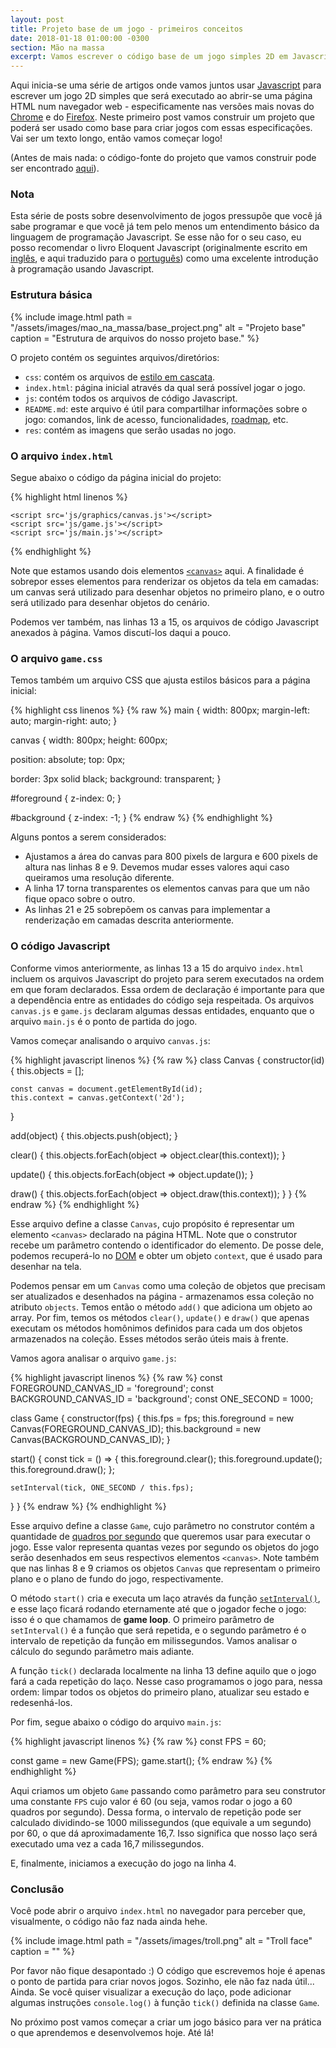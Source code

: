 ```yaml
---
layout: post
title: Projeto base de um jogo - primeiros conceitos
date: 2018-01-18 01:00:00 -0300
section: Mão na massa
excerpt: Vamos escrever o código base de um jogo simples 2D em Javascript que poderá ser usado para futuros projetos, ao mesmo tempo em que aprenderemos alguns conceitos iniciais.
---
```


Aqui inicia-se uma série de artigos onde vamos juntos usar [Javascript](https://pt.wikipedia.org/wiki/JavaScript) para escrever um jogo 2D simples que será executado ao abrir-se uma página HTML num navegador web - especificamente nas versões mais novas do [Chrome](https://pt.wikipedia.org/wiki/Google_Chrome) e do [Firefox](https://pt.wikipedia.org/wiki/Mozilla_Firefox). Neste primeiro post vamos construir um projeto que poderá ser usado como base para criar jogos com essas especificações. Vai ser um texto longo, então vamos começar logo!

(Antes de mais nada: o código-fonte do projeto que vamos construir pode ser encontrado [aqui](https://github.com/tnaires/base_game_project)).

### Nota

Esta série de posts sobre desenvolvimento de jogos pressupõe que você já sabe programar e que você já tem pelo menos um entendimento básico da linguagem de programação Javascript. Se esse não for o seu caso, eu posso recomendar o livro Eloquent Javascript (originalmente escrito em [inglês](http://eloquentjavascript.net/), e aqui traduzido para o [português](http://braziljs.github.io/eloquente-javascript/)) como uma excelente introdução à programação usando Javascript.

### Estrutura básica

{%
  include image.html
  path = "/assets/images/mao_na_massa/base_project.png"
  alt = "Projeto base"
  caption = "Estrutura de arquivos do nosso projeto base."
%}

O projeto contém os seguintes arquivos/diretórios:

- `css`: contém os arquivos de [estilo em cascata](https://pt.wikipedia.org/wiki/Cascading_Style_Sheets).
- `index.html`: página inicial através da qual será possível jogar o jogo.
- `js`: contém todos os arquivos de código Javascript.
- `README.md`: este arquivo é útil para compartilhar informações sobre o jogo: comandos, link de acesso, funcionalidades, [roadmap](https://pt.wikipedia.org/wiki/Roadmap), etc.
- `res`: contém as imagens que serão usadas no jogo.

### O arquivo `index.html`

Segue abaixo o código da página inicial do projeto:

{% highlight html linenos %}
<!DOCTYPE html>
<html>
  <head>
    <title>Base game</title>
    <link rel='stylesheet' type='text/css' href='css/game.css' />
  </head>
  <body>
    <main>
      <canvas id='background'></canvas>
      <canvas id='foreground'></canvas>
    </main>

    <script src='js/graphics/canvas.js'></script>
    <script src='js/game.js'></script>
    <script src='js/main.js'></script>
  </body>
</html>
{% endhighlight %}

Note que estamos usando dois elementos [`<canvas>`](https://www.w3schools.com/html/html5_canvas.asp) aqui. A finalidade é sobrepor esses elementos para renderizar os objetos da tela em camadas: um canvas será utilizado para desenhar objetos no primeiro plano, e o outro será utilizado para desenhar objetos do cenário.

Podemos ver também, nas linhas 13 a 15, os arquivos de código Javascript anexados à página. Vamos discutí-los daqui a pouco.

### O arquivo `game.css`

Temos também um arquivo CSS que ajusta estilos básicos para a página inicial:

{% highlight css linenos %}
{% raw %}
main {
  width: 800px;
  margin-left: auto;
  margin-right: auto;
}

canvas {
  width: 800px;
  height: 600px;


  position: absolute;
  top: 0px;


  border: 3px solid black;
  background: transparent;
}

#foreground {
  z-index: 0;
}

#background {
  z-index: -1;
}
{% endraw %}
{% endhighlight %}

Alguns pontos a serem considerados:

- Ajustamos a área do canvas para 800 pixels de largura e 600 pixels de altura nas linhas 8 e 9. Devemos mudar esses valores aqui caso queiramos uma resolução diferente.
- A linha 17 torna transparentes os elementos canvas para que um não fique opaco sobre o outro.
- As linhas 21 e 25 sobrepõem os canvas para implementar a renderização em camadas descrita anteriormente.

### O código Javascript

Conforme vimos anteriormente, as linhas 13 a 15 do arquivo `index.html` incluem os arquivos Javascript do projeto para serem executados na ordem em que foram declarados. Essa ordem de declaração é importante para que a dependência entre as entidades do código seja respeitada. Os arquivos `canvas.js` e `game.js` declaram algumas dessas entidades, enquanto que o arquivo `main.js` é o ponto de partida do jogo.

Vamos começar analisando o arquivo `canvas.js`:

{% highlight javascript linenos %}
{% raw %}
class Canvas {
  constructor(id) {
    this.objects = [];

    const canvas = document.getElementById(id);
    this.context = canvas.getContext('2d');
  }

  add(object) {
    this.objects.push(object);
  }

  clear() {
    this.objects.forEach(object => object.clear(this.context));
  }

  update() {
    this.objects.forEach(object => object.update());
  }

  draw() {
    this.objects.forEach(object => object.draw(this.context));
  }
}
{% endraw %}
{% endhighlight %}

Esse arquivo define a classe `Canvas`, cujo propósito é representar um elemento `<canvas>` declarado na página HTML. Note que o construtor recebe um parâmetro contendo o identificador do elemento. De posse dele, podemos recuperá-lo no [DOM](https://pt.wikipedia.org/wiki/Modelo_de_Objeto_de_Documentos) e obter um objeto `context`, que é usado para desenhar na tela.

Podemos pensar em um `Canvas` como uma coleção de objetos que precisam ser atualizados e desenhados na página - armazenamos essa coleção no atributo `objects`. Temos então o método `add()` que adiciona um objeto ao array. Por fim, temos os métodos `clear()`, `update()` e `draw()` que apenas executam os métodos homônimos definidos para cada um dos objetos armazenados na coleção. Esses métodos serão úteis mais à frente.

Vamos agora analisar o arquivo `game.js`:

{% highlight javascript linenos %}
{% raw %}
const FOREGROUND_CANVAS_ID = 'foreground';
const BACKGROUND_CANVAS_ID = 'background';
const ONE_SECOND = 1000;

class Game {
  constructor(fps) {
    this.fps = fps;
    this.foreground = new Canvas(FOREGROUND_CANVAS_ID);
    this.background = new Canvas(BACKGROUND_CANVAS_ID);
  }

  start() {
    const tick = () => {
      this.foreground.clear();
      this.foreground.update();
      this.foreground.draw();
    };

    setInterval(tick, ONE_SECOND / this.fps);
  }
}
{% endraw %}
{% endhighlight %}

Esse arquivo define a classe `Game`, cujo parâmetro no construtor contém a quantidade de [quadros por segundo](https://pt.wikipedia.org/wiki/Quadros_por_segundo) que queremos usar para executar o jogo. Esse valor representa quantas vezes por segundo os objetos do jogo serão desenhados em seus respectivos elementos `<canvas>`. Note também que nas linhas 8 e 9 criamos os objetos `Canvas` que representam o primeiro plano e o plano de fundo do jogo, respectivamente.

O método `start()` cria e executa um laço através da função [`setInterval()`](https://www.w3schools.com/jsref/met_win_setinterval.asp), e esse laço ficará rodando eternamente até que o jogador feche o jogo: isso é o que chamamos de **game loop**. O primeiro parâmetro de `setInterval()` é a função que será repetida, e o segundo parâmetro é o intervalo de repetição da função em milissegundos. Vamos analisar o cálculo do segundo parâmetro mais adiante.

A função `tick()` declarada localmente na linha 13 define aquilo que o jogo fará a cada repetição do laço. Nesse caso programamos o jogo para, nessa ordem: limpar todos os objetos do primeiro plano, atualizar seu estado e redesenhá-los.

Por fim, segue abaixo o código do arquivo `main.js`:

{% highlight javascript linenos %}
{% raw %}
const FPS = 60;

const game = new Game(FPS);
game.start();
{% endraw %}
{% endhighlight %}

Aqui criamos um objeto `Game` passando como parâmetro para seu construtor uma constante `FPS` cujo valor é 60 (ou seja, vamos rodar o jogo a 60 quadros por segundo). Dessa forma, o intervalo de repetição pode ser calculado dividindo-se 1000 milissegundos (que equivale a um segundo) por 60, o que dá aproximadamente 16,7. Isso significa que nosso laço será executado uma vez a cada 16,7 milissegundos.

E, finalmente, iniciamos a execução do jogo na linha 4.

### Conclusão

Você pode abrir o arquivo `index.html` no navegador para perceber que, visualmente, o código não faz nada ainda hehe.

{%
  include image.html
  path = "/assets/images/troll.png"
  alt = "Troll face"
  caption = ""
%}

Por favor não fique desapontado :) O código que escrevemos hoje é apenas o ponto de partida para criar novos jogos. Sozinho, ele não faz nada útil... Ainda. Se você quiser visualizar a execução do laço, pode adicionar algumas instruções `console.log()` à função `tick()` definida na classe `Game`.

No próximo post vamos começar a criar um jogo básico para ver na prática o que aprendemos e desenvolvemos hoje. Até lá!
